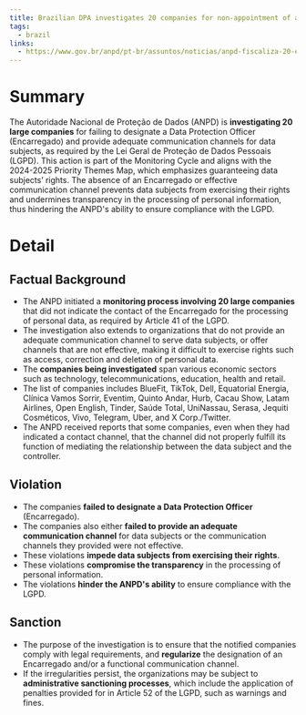 ```yaml
---
title: Brazilian DPA investigates 20 companies for non-appointment of a DPO
tags:
  - brazil
links:
  - https://www.gov.br/anpd/pt-br/assuntos/noticias/anpd-fiscaliza-20-empresas-por-falta-de-encarregado-e-canal-de-comunicacao
---
```

# Summary

The Autoridade Nacional de Proteção de Dados (ANPD) is **investigating 20 large companies** for failing to designate a Data Protection Officer (Encarregado) and provide adequate communication channels for data subjects, as required by the Lei Geral de Proteção de Dados Pessoais (LGPD). This action is part of the Monitoring Cycle and aligns with the 2024-2025 Priority Themes Map, which emphasizes guaranteeing data subjects’ rights. The absence of an Encarregado or effective communication channel prevents data subjects from exercising their rights and undermines transparency in the processing of personal information, thus hindering the ANPD's ability to ensure compliance with the LGPD.

# Detail

## Factual Background

- The ANPD initiated a **monitoring process involving 20 large companies** that did not indicate the contact of the Encarregado for the processing of personal data, as required by Article 41 of the LGPD.
- The investigation also extends to organizations that do not provide an adequate communication channel to serve data subjects, or offer channels that are not effective, making it difficult to exercise rights such as access, correction and deletion of personal data.
- The **companies being investigated** span various economic sectors such as technology, telecommunications, education, health and retail.
- The list of companies includes BlueFit, TikTok, Dell, Equatorial Energia, Clínica Vamos Sorrir, Eventim, Quinto Andar, Hurb, Cacau Show, Latam Airlines, Open English, Tinder, Saúde Total, UniNassau, Serasa, Jequiti Cosméticos, Vivo, Telegram, Uber, and X Corp./Twitter.
- The ANPD received reports that some companies, even when they had indicated a contact channel, that the channel did not properly fulfill its function of mediating the relationship between the data subject and the controller.

## Violation

- The companies **failed to designate a Data Protection Officer** (Encarregado).
- The companies also either **failed to provide an adequate communication channel** for data subjects or the communication channels they provided were not effective.
- These violations **impede data subjects from exercising their rights**.
- These violations **compromise the transparency** in the processing of personal information.
- The violations **hinder the ANPD's ability** to ensure compliance with the LGPD.

## Sanction

- The purpose of the investigation is to ensure that the notified companies comply with legal requirements, and **regularize** the designation of an Encarregado and/or a functional communication channel.
- If the irregularities persist, the organizations may be subject to **administrative sanctioning processes**, which include the application of penalties provided for in Article 52 of the LGPD, such as warnings and fines.